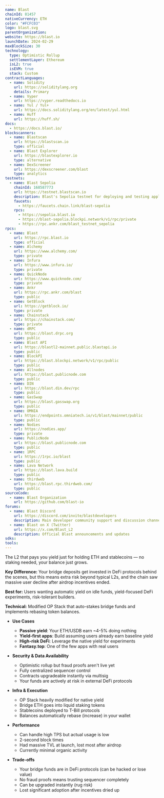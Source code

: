 ```yaml
---
name: Blast
chainId: 81457
nativeCurrency: ETH
color: "#FCFC03"
logo: blast.svg
parentOrganization:
website: https://blast.io
launchDate: 2024-02-29
maxBlockSize: 30
technology:
  type: Optimistic Rollup
  settlementLayer: Ethereum
  isL2: true
  isEVM: true
  stack: Custom
contractLanguages:
  - name: Solidity
    url: https://soliditylang.org
    details: Primary
  - name: Vyper
    url: https://vyper.readthedocs.io
  - name: Yul / Yul+
    url: https://docs.soliditylang.org/en/latest/yul.html
  - name: Huff
    url: https://huff.sh/
docs:
  - https://docs.blast.io/
blockscanners:
  - name: Blastscan
    url: https://blastscan.io
    type: official
  - name: Blast Explorer
    url: https://blastexplorer.io
    type: alternative
  - name: DexScreener
    url: https://dexscreener.com/blast
    type: analytics
testnets:
  - name: Blast Sepolia
    chainId: 168587773
    url: https://testnet.blastscan.io
    description: Blast's Sepolia testnet for deploying and testing applications on the Blast Layer 2 network.
    faucets:
      - https://faucets.chain.link/blast-sepolia
    rpcs:
      - https://sepolia.blast.io
      - https://blast-sepolia.blockpi.network/v1/rpc/private
      - https://rpc.ankr.com/blast_testnet_sepolia
rpcs:
  - name: Blast
    url: https://rpc.blast.io
    type: official
  - name: Alchemy
    url: https://www.alchemy.com/
    type: private
  - name: Infura
    url: https://www.infura.io/
    type: private
  - name: QuickNode
    url: https://www.quicknode.com/
    type: private
  - name: Ankr
    url: https://rpc.ankr.com/blast
    type: public
  - name: GetBlock
    url: https://getblock.io/
    type: private
  - name: Chainstack
    url: https://chainstack.com/
    type: private
  - name: dRPC
    url: https://blast.drpc.org
    type: public
  - name: Blast API
    url: https://blastl2-mainnet.public.blastapi.io
    type: public
  - name: BlockPI
    url: https://blast.blockpi.network/v1/rpc/public
    type: public
  - name: Allnodes
    url: https://blast.publicnode.com
    type: public
  - name: DIN
    url: https://blast.din.dev/rpc
    type: public
  - name: GasSwap
    url: https://blast.gasswap.org
    type: public
  - name: OMNIA
    url: https://endpoints.omniatech.io/v1/blast/mainnet/public
    type: public
  - name: Nodies
    url: https://nodies.app/
    type: private
  - name: PublicNode
    url: https://blast.publicnode.com
    type: public
  - name: 1RPC
    url: https://1rpc.io/blast
    type: public
  - name: Lava Network
    url: https://blast.lava.build
    type: public
  - name: thirdweb
    url: https://blast.rpc.thirdweb.com/
    type: public
sourceCode:
  - name: Blast Organization
    url: https://github.com/blast-io
forums:
  - name: Blast Discord
    url: https://discord.com/invite/blastdevelopers
    description: Main developer community support and discussion channel
  - name: Blast on X (Twitter)
    url: https://x.com/Blast_L2
    description: Official Blast announcements and updates
sdks:
tools:
---
```


The L2 that pays you yield just for holding ETH and stablecoins — no staking needed, your balance just grows.

**Key Difference:** Your bridge deposits get invested in DeFi protocols behind the scenes, but this means extra risk beyond typical L2s, and the chain saw massive user decline after airdrop incentives ended.

**Best for:** Users wanting automatic yield on idle funds, yield-focused DeFi experiments, risk-tolerant builders.

**Technical:** Modified OP Stack that auto-stakes bridge funds and implements rebasing token balances.

- **Use Cases**
  - **Passive yield**: Your ETH/USDB earn ~4-5% doing nothing
  - **Yield-first apps**: Build assuming users already earn baseline yield
  - **High-risk DeFi**: Leverage the native yield for experiments
  - **Fantasy.top**: One of the few apps with real users

- **Security & Data Availability**
  - Optimistic rollup but fraud proofs aren't live yet
  - Fully centralized sequencer control
  - Contracts upgradeable instantly via multisig
  - Your funds are actively at risk in external DeFi protocols

- **Infra & Execution**
  - OP Stack heavily modified for native yield
  - Bridge ETH goes into liquid staking tokens
  - Stablecoins deployed to T-Bill protocols
  - Balances automatically rebase (increase) in your wallet

- **Performance**
  - Can handle high TPS but actual usage is low
  - 2-second block times
  - Had massive TVL at launch, lost most after airdrop
  - Currently minimal organic activity

- **Trade-offs**
  - Your bridge funds are in DeFi protocols (can be hacked or lose value)
  - No fraud proofs means trusting sequencer completely
  - Can be upgraded instantly (rug risk)
  - Lost significant adoption after incentives dried up
